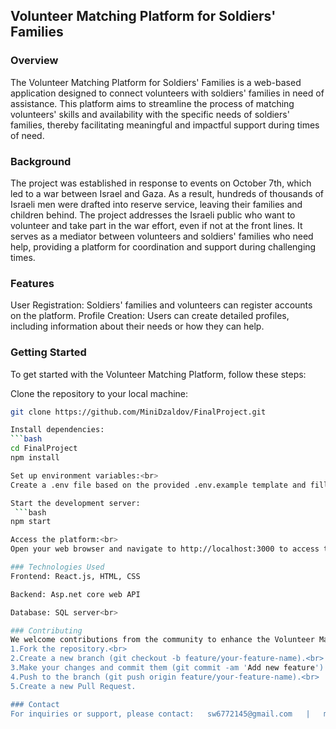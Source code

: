 ## Volunteer Matching Platform for Soldiers' Families

### Overview
The Volunteer Matching Platform for Soldiers' Families is a web-based application designed to connect volunteers with soldiers' families in need of assistance. This platform aims to streamline the process of matching volunteers' skills and availability with the specific needs of soldiers' families, thereby facilitating meaningful and impactful support during times of need.

### Background
The project was established in response to events on October 7th, which led to a war between Israel and Gaza. As a result, hundreds of thousands of Israeli men were drafted into reserve service, leaving their families and children behind. The project addresses the Israeli public who want to volunteer and take part in the war effort, even if not at the front lines. It serves as a mediator between volunteers and soldiers' families who need help, providing a platform for coordination and support during challenging times.

### Features
User Registration: Soldiers' families and volunteers can register accounts on the platform.
Profile Creation: Users can create detailed profiles, including information about their needs or how they can help.

### Getting Started
To get started with the Volunteer Matching Platform, follow these steps:

Clone the repository to your local machine:
```bash
git clone https://github.com/MiniDzaldov/FinalProject.git

Install dependencies: 
```bash
cd FinalProject
npm install

Set up environment variables:<br>
Create a .env file based on the provided .env.example template and fill in the required configuration values.

Start the development server:
 ```bash
npm start

Access the platform:<br>
Open your web browser and navigate to http://localhost:3000 to access the Volunteer Matching Platform.

### Technologies Used
Frontend: React.js, HTML, CSS

Backend: Asp.net core web API

Database: SQL server<br>

### Contributing
We welcome contributions from the community to enhance the Volunteer Matching Platform. If you'd like to contribute, please follow these guidelines:<br>
1.Fork the repository.<br>
2.Create a new branch (git checkout -b feature/your-feature-name).<br>
3.Make your changes and commit them (git commit -am 'Add new feature').<br>
4.Push to the branch (git push origin feature/your-feature-name).<br>
5.Create a new Pull Request.

### Contact
For inquiries or support, please contact:   sw6772145@gmail.com   |   mini6731504@gmail.com









